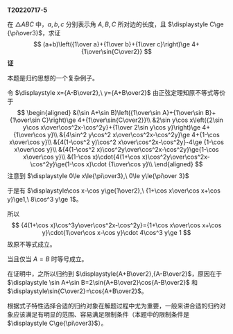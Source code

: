 **T20220717-5**

在 $\triangle ABC$ 中，$a,b,c$ 分别表示角 $A,B,C$ 所对边的长度，且 $\displaystyle C\ge {\pi\over3}$，求证
$$
(a+b)\left({1\over a}+{1\over b}+{1\over c}\right)\ge 4+{1\over\sin{C\over2}}
$$
**证**

本题是归约思想的一个复杂例子。

令 $\displaystyle x={A-B\over2},\ y={A+B\over2}$ 由正弦定理知原不等式等价于
$$
\begin{aligned}
&(\sin A+\sin B)\left({1\over\sin A}+{1\over\sin B}+{1\over\sin C}\right)\ge 4+{1\over\sin{C\over2}}\\
&2\sin y\cos x\left({2\sin y\cos x\over\cos^2x-\cos^2y}+{1\over 2\sin y\cos y}\right)\ge 4+{1\over\cos y}\\
&{4\sin^2 y\cos^2 x\over\cos^2x-\cos^2y}\ge 4+{1-\cos x\over\cos y}\\
&{4(1-\cos^2 y)\cos^2 x\over\cos^2x-\cos^2y}-4\ge {1-\cos x\over\cos y}\\
&{4(1-\cos^2 x)\cos^2y\over\cos^2x-\cos^2y}\ge{1-\cos x\over\cos y}\\
&(1-\cos x)\cdot{4(1+\cos x)\cos^2y\over\cos^2x-\cos^2y}\ge(1-\cos x)\cdot {1\over\cos y}\\
\end{aligned}
$$
注意到 $\displaystyle 0\le x\le{\pi\over3},\ 0\le y\le{\pi\over 3}$

于是有 $\displaystyle\cos x-\cos y\ge{1\over2},\ {1+\cos x\over\cos x+\cos y}\ge1,\ 8\cos^3 y\ge 1$。

所以
$$
{4(1+\cos x)\cos^3y\over\cos^2x-\cos^2y}={1+\cos x\over\cos x+\cos y}\cdot{1\over\cos x-\cos y}\cdot 4\cos^3 y\ge 1
$$
故原不等式成立。

当且仅当 $A=B$ 时等号成立。

在证明中，之所以归约到 $\displaystyle{A+B\over2},{A-B\over2}$，原因在于 $\displaystyle \sin A+\sin B=2\sin{A+B\over2}\cos{A-B\over2}$ 和 $\displaystyle\sin{C\over2}=\cos{A+B\over2}$。

根据式子特性选择合适的归约对象在解题过程中尤为重要，一般来讲合适的归约对象应该满足有明显的范围、容易满足限制条件（本题中的限制条件是 $\displaystyle C\ge{\pi\over3}$）。













